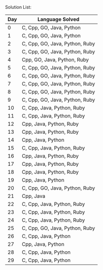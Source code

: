
Solution List:

|Day|Language Solved|
|---|---------------|
|0|C, Cpp, GO, Java, Python|
1|C, Cpp, GO, Java, Python|
2|C, Cpp, GO, Java, Python, Ruby|
3|C, Cpp, GO, Java, Python, Ruby|
4|Cpp, GO, Java, Python, Ruby|
5|C, Cpp, GO, Java, Python, Ruby|
6|C, Cpp, GO, Java, Python, Ruby|
7|C, Cpp, GO, Java, Python, Ruby|
8|C, Cpp, GO, Java, Python, Ruby|
9|C, Cpp, GO, Java, Python, Ruby|
|10|C, Cpp, Java, Python, Ruby|
|11|C, Cpp, Java, Python, Ruby|
|12|Cpp, Java, Python, Ruby|
|13|Cpp, Java, Python, Ruby|
|14|Cpp, Java, Python|
|15|C, Cpp, Java, Python, Ruby|
|16|Cpp, Java, Python, Ruby|
|17|Cpp, Java, Python, Ruby|
|18|Cpp, Java, Python, Ruby|
|19|Cpp, Java, Python|
|20|C, Cpp, GO, Java, Python, Ruby|
|21|Cpp, Java|
|22|C, Cpp, Java, Python, Ruby|
|23|C, Cpp, Java, Python, Ruby|
|24|C, Cpp, Java, Python, Ruby|
|25|C, Cpp, GO, Java, Python, Ruby|
|26|C, Cpp, Java, Python|
|27|Cpp, Java, Python|
|28|C, Cpp, Java, Python|
|29|C, Cpp, Java, Python| 
